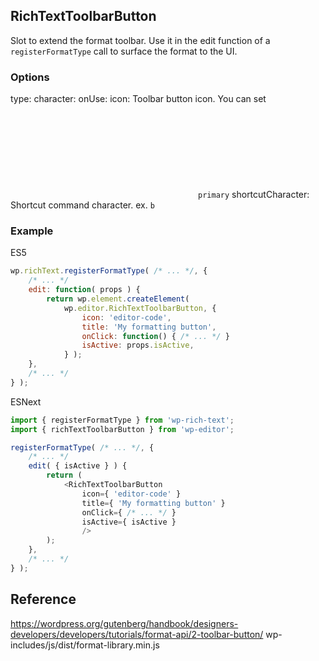 ## RichTextToolbarButton

Slot to extend the format toolbar. Use it in the edit function of a `registerFormatType` call to surface the format to the UI.

### Options
type: 
character: 
onUse:
icon: Toolbar button icon. You can set <svg> tag and [dash-icons](https://developer.wordpress.org/resource/dashicons/)
title: Toolbar title.
onClick: Catch onclick event.
isActive: Get state that current Toolbar is active.
shortcutType: You can set the shortcut key type. ex.`primary`
shortcutCharacter: Shortcut command character. ex. `b`

### Example

ES5
```js
wp.richText.registerFormatType( /* ... */, {
	/* ... */
	edit: function( props ) {
		return wp.element.createElement(
			wp.editor.RichTextToolbarButton, {
				icon: 'editor-code',
				title: 'My formatting button',
				onClick: function() { /* ... */ }
				isActive: props.isActive,
			} );
	},
	/* ... */
} );
```

ESNext
```js
import { registerFormatType } from 'wp-rich-text';
import { richTextToolbarButton } from 'wp-editor';

registerFormatType( /* ... */, {
	/* ... */
	edit( { isActive } ) {
		return (
			<RichTextToolbarButton
				icon={ 'editor-code' }
				title={ 'My formatting button' }
				onClick={ /* ... */ }
				isActive={ isActive }
				/>
		);
	},
	/* ... */
} );
```

## Reference
https://wordpress.org/gutenberg/handbook/designers-developers/developers/tutorials/format-api/2-toolbar-button/
wp-includes/js/dist/format-library.min.js
